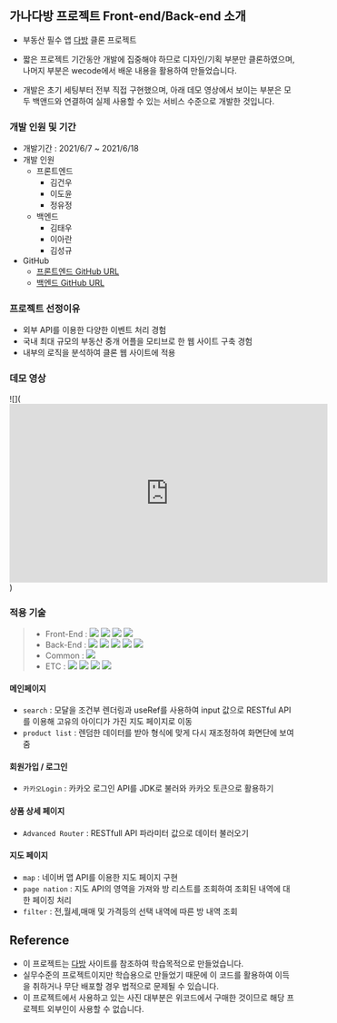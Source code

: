 ## 가나다방 프로젝트 Front-end/Back-end 소개

- 부동산 필수 앱 [다방](https://www.dabangapp.com/) 클론 프로젝트

- 짧은 프로젝트 기간동안 개발에 집중해야 하므로 디자인/기획 부분만 클론하였으며, 나머지 부분은 wecode에서 배운 내용을 활용하여 만들었습니다.

- 개발은 초기 세팅부터 전부 직접 구현했으며, 아래 데모 영상에서 보이는 부분은 모두 백앤드와 연결하여 실제 사용할 수 있는 서비스 수준으로 개발한 것입니다.

### 개발 인원 및 기간

- 개발기간 : 2021/6/7 ~ 2021/6/18
- 개발 인원
  - 프론트엔드
    - 김건우
    - 이도윤
    - 정유정
  - 백엔드
    - 김태우
    - 이아란
    - 김성규
- GitHub
  - [프론트엔드 GitHub URL](https://github.com/wecode-bootcamp-korea/21-2nd-GanadaBang-frontend)
  - [백엔드 GitHub URL](https://github.com/wecode-bootcamp-korea/21-2nd-GanadaBang-backend)

### 프로젝트 선정이유
- 외부 API를 이용한 다양한 이벤트 처리 경험
- 국내 최대 규모의 부동산 중개 어플을 모티브로 한 웹 사이트 구축 경험
- 내부의 로직을 분석하여 클론 웹 사이트에 적용

### 데모 영상
![](<iframe width="560" height="315" src="https://www.youtube.com/embed/7CsPs1Z8SDY" title="YouTube video player" frameborder="0" allow="accelerometer; autoplay; clipboard-write; encrypted-media; gyroscope; picture-in-picture" allowfullscreen></iframe>)

### 적용 기술
>- Front-End : <img src="https://img.shields.io/badge/ES6+-F7DF1E?style=for-the-badge&logo=javascript&logoColor=white"/>&nbsp;<img src="https://img.shields.io/badge/React.js-61DAFB?style=for-the-badge&logo=React&logoColor=white"/>&nbsp;<img src="https://img.shields.io/badge/React%20Router-CA4245?style=for-the-badge&logo=React-router&logoColor=white"/>&nbsp;<img src="https://img.shields.io/badge/Styled Components-CC6699?style=for-the-badge&logo=Styled-Components&logoColor=white"/>
> - Back-End : <img src="https://img.shields.io/badge/Python 3.8-3776AB?style=for-the-badge&logo=Python&logoColor=white"/>&nbsp;<img src="https://img.shields.io/badge/Django 3.2.4-092E20?style=for-the-badge&logo=Django&logoColor=white"/>&nbsp;<img src="https://img.shields.io/badge/Mysql 8.0-4479A1?style=for-the-badge&logo=Mysql&logoColor=white"/>&nbsp;<img src="https://img.shields.io/badge/PyJWT 2.1-000000?style=for-the-badge&logo=JsonWebTokens&logoColor=white"/>&nbsp;<img src="https://img.shields.io/badge/Bcrypt 3.2-338000?style=for-the-badge&logo=PyJWT&logoColor=white"/>
> - Common : <img src="https://img.shields.io/badge/AWS RDS/EC2/S3-232F3E?style=for-the-badge&logo=Amazon&logoColor=white"/>&nbsp;
> - ETC : <img src="https://img.shields.io/badge/Git-F05032?style=for-the-badge&logo=Git&logoColor=white"/>&nbsp;<img src="https://img.shields.io/badge/Github-181717?style=for-the-badge&logo=Github&logoColor=white"/>&nbsp;<img src="https://img.shields.io/badge/Postman-FF6C37?style=for-the-badge&logo=Postman&logoColor=white"/>&nbsp;<img src="https://img.shields.io/badge/Trello-0052CC?style=for-the-badge&logo=Trello&logoColor=white"/>

#### 메인페이지
 - `search` : 모달을 조건부 렌더링과 useRef를 사용하여 input 값으로 RESTful API를 이용해 고유의 아이디가 가진 지도 페이지로 이동
 - `product list` : 렌덤한 데이터를 받아 형식에 맞게 다시 재조정하여 화면단에 보여줌

#### 회원가입 / 로그인
 - `카카오Login` : 카카오 로그인 API를 JDK로 불러와 카카오 토큰으로 활용하기

#### 상품 상세 페이지
 - `Advanced Router` : RESTfull API 파라미터 값으로 데이터 불러오기

#### 지도 페이지
 - `map` : 네이버 맵 API를 이용한 지도 페이지 구현
 - `page nation` : 지도 API의 영역을 가져와 방 리스트를 조회하여 조회된 내역에 대한 페이징 처리
 - `filter` : 전,월세,매매 및 가격등의 선택 내역에 따른 방 내역 조회

## Reference

- 이 프로젝트는 [다방](https://www.dabangapp.com/) 사이트를 참조하여 학습목적으로 만들었습니다.
- 실무수준의 프로젝트이지만 학습용으로 만들었기 때문에 이 코드를 활용하여 이득을 취하거나 무단 배포할 경우 법적으로 문제될 수 있습니다.
- 이 프로젝트에서 사용하고 있는 사진 대부분은 위코드에서 구매한 것이므로 해당 프로젝트 외부인이 사용할 수 없습니다.

